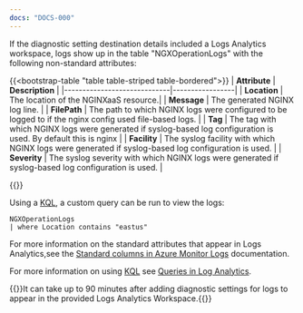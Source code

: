 ```yaml
---
docs: "DOCS-000"
---
```


If the diagnostic setting destination details included a Logs Analytics workspace, logs show up in the table "NGXOperationLogs" with the following non-standard attributes:

{{<bootstrap-table "table table-striped table-bordered">}}
| **Attribute**               | **Description** |
|-----------------------------|-----------------|
| **Location**                  | The location of the NGINXaaS resource.|
| **Message**                 | The generated NGINX log line. |
| **FilePath**                 | The path to which NGINX logs were configured to be logged to if the nginx config used file-based logs. |
| **Tag**                 | The tag with which NGINX logs were generated if syslog-based log configuration is used. By default this is nginx |
| **Facility**                 | The syslog facility with which NGINX logs were generated if syslog-based log configuration is used. |
| **Severity**                | The syslog severity with which NGINX logs were generated if syslog-based log configuration is used. |

{{</bootstrap-table>}}

Using a [KQL](https://learn.microsoft.com/en-us/azure/data-explorer/kusto/query/), a custom query can be run to view the logs:

```
NGXOperationLogs
| where Location contains "eastus"
```

For more information on the standard attributes that appear in Logs Analytics,see the [Standard columns in Azure Monitor Logs](https://learn.microsoft.com/en-us/azure/azure-monitor/logs/log-standard-columns) documentation.

For more information on using [KQL](https://learn.microsoft.com/en-us/azure/data-explorer/kusto/query/) see [Queries in Log Analytics](https://learn.microsoft.com/en-us/azure/azure-monitor/logs/queries?tabs=groupby).

{{<note>}}It can take up to 90 minutes after adding diagnostic settings for logs to appear in the provided Logs Analytics Workspace.{{</note>}}
